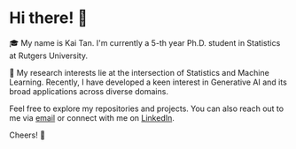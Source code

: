 # Hi there! 👋

🎓 My name is Kai Tan. I'm currently a 5-th year Ph.D. student in Statistics at Rutgers University.  

🌱 My research interests lie at the intersection of Statistics and Machine Learning. Recently, I have developed a keen interest in Generative AI and its broad applications across diverse domains.

Feel free to explore my repositories and projects. You can also reach out to me via [email](mailto:kai.tan@rutgers.ed) or connect with me on [LinkedIn](https://www.linkedin.com/in/kaitan365/).

Cheers! 🚀
